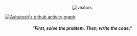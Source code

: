 
<p align="center">
    <img align="center" alt="visitors" src="https://i.imgur.com/AflEm7k.gif"/>
</p>



[![Ashutosh's github activity graph](https://github-readme-activity-graph.cyclic.app/graph?username=solexz&bg_color=3d3846&color=9e4c98&line=9e4c98&point=403d3d&area=true&hide_border=true)](https://github.com/ashutosh00710/github-readme-activity-graph)


<h4 align="center" ><b><i>"First, solve the problem. Then, write the code."</i></b></h4
